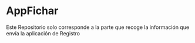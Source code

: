 # AppFichar
Este Repositorio solo corresponde a la parte que recoge la información que envía la aplicación de Registro 
